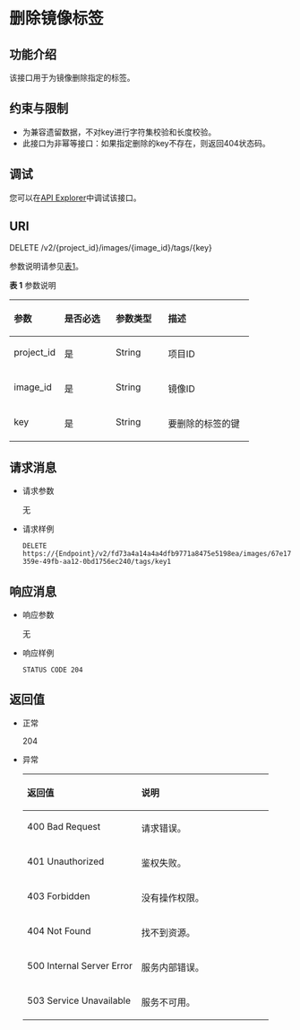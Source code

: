 # 删除镜像标签<a name="ims_03_0619"></a>

## 功能介绍<a name="section59308875183714"></a>

该接口用于为镜像删除指定的标签。

## 约束与限制<a name="section18061938183714"></a>

-   为兼容遗留数据，不对key进行字符集校验和长度校验。
-   此接口为非幂等接口：如果指定删除的key不存在，则返回404状态码。

## 调试<a name="section44686511322"></a>

您可以在[API Explorer](https://apiexplorer.developer.huaweicloud.com/apiexplorer/doc?locale=zh-cn&consoleCurrentProductId=ims&consoleCurrentProductshort=&product=IMS&api=DeleteImageTag)中调试该接口。

## URI<a name="section5580419183714"></a>

DELETE /v2/\{project\_id\}/images/\{image\_id\}/tags/\{key\}

参数说明请参见[表1](#table33665774183714)。

**表 1**  参数说明

<a name="table33665774183714"></a>
<table><thead align="left"><tr id="row7288033183714"><th class="cellrowborder" valign="top" width="21.08789121087891%" id="mcps1.2.5.1.1"><p id="p53459792183714"><a name="p53459792183714"></a><a name="p53459792183714"></a>参数</p>
</th>
<th class="cellrowborder" valign="top" width="21.447855214478555%" id="mcps1.2.5.1.2"><p id="p35275920183714"><a name="p35275920183714"></a><a name="p35275920183714"></a>是否必选</p>
</th>
<th class="cellrowborder" valign="top" width="21.87781221877812%" id="mcps1.2.5.1.3"><p id="p38777289183714"><a name="p38777289183714"></a><a name="p38777289183714"></a>参数类型</p>
</th>
<th class="cellrowborder" valign="top" width="35.58644135586441%" id="mcps1.2.5.1.4"><p id="p53952674183714"><a name="p53952674183714"></a><a name="p53952674183714"></a>描述</p>
</th>
</tr>
</thead>
<tbody><tr id="row8090435183714"><td class="cellrowborder" valign="top" width="21.08789121087891%" headers="mcps1.2.5.1.1 "><p id="p51345493183714"><a name="p51345493183714"></a><a name="p51345493183714"></a>project_id</p>
</td>
<td class="cellrowborder" valign="top" width="21.447855214478555%" headers="mcps1.2.5.1.2 "><p id="p65344255183714"><a name="p65344255183714"></a><a name="p65344255183714"></a>是</p>
</td>
<td class="cellrowborder" valign="top" width="21.87781221877812%" headers="mcps1.2.5.1.3 "><p id="p58393322183714"><a name="p58393322183714"></a><a name="p58393322183714"></a>String</p>
</td>
<td class="cellrowborder" valign="top" width="35.58644135586441%" headers="mcps1.2.5.1.4 "><p id="p32238654183714"><a name="p32238654183714"></a><a name="p32238654183714"></a>项目ID</p>
</td>
</tr>
<tr id="row21712430183714"><td class="cellrowborder" valign="top" width="21.08789121087891%" headers="mcps1.2.5.1.1 "><p id="p13876401183714"><a name="p13876401183714"></a><a name="p13876401183714"></a>image_id</p>
</td>
<td class="cellrowborder" valign="top" width="21.447855214478555%" headers="mcps1.2.5.1.2 "><p id="p50246705183714"><a name="p50246705183714"></a><a name="p50246705183714"></a>是</p>
</td>
<td class="cellrowborder" valign="top" width="21.87781221877812%" headers="mcps1.2.5.1.3 "><p id="p43451285183714"><a name="p43451285183714"></a><a name="p43451285183714"></a>String</p>
</td>
<td class="cellrowborder" valign="top" width="35.58644135586441%" headers="mcps1.2.5.1.4 "><p id="p29893190183714"><a name="p29893190183714"></a><a name="p29893190183714"></a>镜像ID</p>
</td>
</tr>
<tr id="row603254183714"><td class="cellrowborder" valign="top" width="21.08789121087891%" headers="mcps1.2.5.1.1 "><p id="p48863620183714"><a name="p48863620183714"></a><a name="p48863620183714"></a>key</p>
</td>
<td class="cellrowborder" valign="top" width="21.447855214478555%" headers="mcps1.2.5.1.2 "><p id="p65639187183714"><a name="p65639187183714"></a><a name="p65639187183714"></a>是</p>
</td>
<td class="cellrowborder" valign="top" width="21.87781221877812%" headers="mcps1.2.5.1.3 "><p id="p15173963183714"><a name="p15173963183714"></a><a name="p15173963183714"></a>String</p>
</td>
<td class="cellrowborder" valign="top" width="35.58644135586441%" headers="mcps1.2.5.1.4 "><p id="p21131475183714"><a name="p21131475183714"></a><a name="p21131475183714"></a>要删除的标签的键</p>
</td>
</tr>
</tbody>
</table>

## 请求消息<a name="section55965548183714"></a>

-   请求参数

    无

-   请求样例

    ```
    DELETE https://{Endpoint}/v2/fd73a4a14a4a4dfb9771a8475e5198ea/images/67e17426-359e-49fb-aa12-0bd1756ec240/tags/key1
    ```


## 响应消息<a name="section37371032183714"></a>

-   响应参数

    无

-   响应样例

    ```
    STATUS CODE 204
    ```


## 返回值<a name="section64392887183714"></a>

-   正常

    204

-   异常

    <a name="table63464056183714"></a>
    <table><thead align="left"><tr id="row63000527183714"><th class="cellrowborder" valign="top" width="46.46%" id="mcps1.1.3.1.1"><p id="p2769083183714"><a name="p2769083183714"></a><a name="p2769083183714"></a>返回值</p>
    </th>
    <th class="cellrowborder" valign="top" width="53.54%" id="mcps1.1.3.1.2"><p id="p22969204183714"><a name="p22969204183714"></a><a name="p22969204183714"></a>说明</p>
    </th>
    </tr>
    </thead>
    <tbody><tr id="row48566241183714"><td class="cellrowborder" valign="top" width="46.46%" headers="mcps1.1.3.1.1 "><p id="p41551467183714"><a name="p41551467183714"></a><a name="p41551467183714"></a>400 Bad Request</p>
    </td>
    <td class="cellrowborder" valign="top" width="53.54%" headers="mcps1.1.3.1.2 "><p id="p10225657183714"><a name="p10225657183714"></a><a name="p10225657183714"></a>请求错误。</p>
    </td>
    </tr>
    <tr id="row24922053183714"><td class="cellrowborder" valign="top" width="46.46%" headers="mcps1.1.3.1.1 "><p id="p5420437183714"><a name="p5420437183714"></a><a name="p5420437183714"></a>401 Unauthorized</p>
    </td>
    <td class="cellrowborder" valign="top" width="53.54%" headers="mcps1.1.3.1.2 "><p id="p36402270183714"><a name="p36402270183714"></a><a name="p36402270183714"></a>鉴权失败。</p>
    </td>
    </tr>
    <tr id="row59184975183714"><td class="cellrowborder" valign="top" width="46.46%" headers="mcps1.1.3.1.1 "><p id="p29253631183714"><a name="p29253631183714"></a><a name="p29253631183714"></a>403 Forbidden</p>
    </td>
    <td class="cellrowborder" valign="top" width="53.54%" headers="mcps1.1.3.1.2 "><p id="p20733883183714"><a name="p20733883183714"></a><a name="p20733883183714"></a>没有操作权限。</p>
    </td>
    </tr>
    <tr id="row52387226183714"><td class="cellrowborder" valign="top" width="46.46%" headers="mcps1.1.3.1.1 "><p id="p15506900183714"><a name="p15506900183714"></a><a name="p15506900183714"></a>404 Not Found</p>
    </td>
    <td class="cellrowborder" valign="top" width="53.54%" headers="mcps1.1.3.1.2 "><p id="p48099407183714"><a name="p48099407183714"></a><a name="p48099407183714"></a>找不到资源。</p>
    </td>
    </tr>
    <tr id="row30241484183714"><td class="cellrowborder" valign="top" width="46.46%" headers="mcps1.1.3.1.1 "><p id="p33641163183714"><a name="p33641163183714"></a><a name="p33641163183714"></a>500 Internal Server Error</p>
    </td>
    <td class="cellrowborder" valign="top" width="53.54%" headers="mcps1.1.3.1.2 "><p id="p40579678183714"><a name="p40579678183714"></a><a name="p40579678183714"></a>服务内部错误。</p>
    </td>
    </tr>
    <tr id="row29672787183714"><td class="cellrowborder" valign="top" width="46.46%" headers="mcps1.1.3.1.1 "><p id="p54685536183714"><a name="p54685536183714"></a><a name="p54685536183714"></a>503 Service Unavailable</p>
    </td>
    <td class="cellrowborder" valign="top" width="53.54%" headers="mcps1.1.3.1.2 "><p id="p343413183714"><a name="p343413183714"></a><a name="p343413183714"></a>服务不可用。</p>
    </td>
    </tr>
    </tbody>
    </table>


